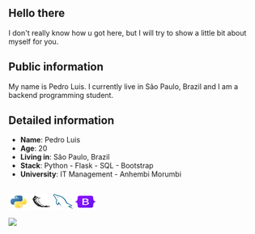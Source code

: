 ## Hello there

I don't really know how u got here, but I will try to show a little bit about myself for you.

## Public information

My name is Pedro Luis. I currently live in São Paulo, Brazil and I am a backend programming student.


## Detailed information

* **Name**: Pedro Luis
* **Age**: 20
* **Living in**: São Paulo, Brazil
* **Stack**: Python - Flask - SQL - Bootstrap
* **University**: IT Management - Anhembi Morumbi

<div style="display: inline_block"><br>
    <img align="center" alt="Pedro-Python" height="30" width="40" src="https://raw.githubusercontent.com/devicons/devicon/master/icons/python/python-original.svg">
    <img align="center" alt="Pedro-Flask" height="30" width="40" src="https://raw.githubusercontent.com/devicons/devicon/master/icons/flask/flask-original.svg">
    <img align="center" alt="Pedro-SQL" height="30" width="40" src="https://raw.githubusercontent.com/devicons/devicon/master/icons/mysql/mysql-original.svg">
    <img align="center" alt="Pedro-Bootstrap" height="30" width="40" src="https://raw.githubusercontent.com/devicons/devicon/master/icons/bootstrap/bootstrap-original.svg">
</div>
    
<div><br>
    <a target='_blank' href="https://www.linkedin.com/in/pedro-luis-c-cordeiro-91b46558/">
        <img src="https://img.shields.io/badge/LinkedIn-0077B5?style=for-the-badge&logo=linkedin&logoColor=white">
    </a>
</div>
